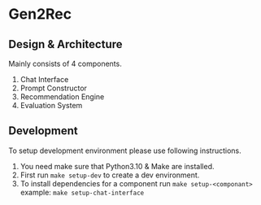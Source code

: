 # Gen2Rec

## Design & Architecture
Mainly consists of 4 components.
1. Chat Interface
2. Prompt Constructor
3. Recommendation Engine
4. Evaluation System

## Development
To setup development environment please use following instructions.

1. You need make sure that Python3.10 & Make are installed.
2. First run `make setup-dev` to create a dev environment.
3. To install dependencies for a component run `make setup-<componant>`
example: `make setup-chat-interface`

